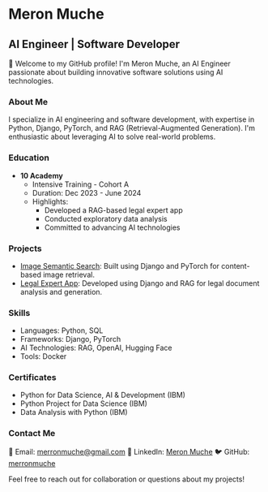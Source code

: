 # Meron Muche

## AI Engineer | Software Developer

👋 Welcome to my GitHub profile! I'm Meron Muche, an AI Engineer passionate about building innovative software solutions using AI technologies.

### About Me

I specialize in AI engineering and software development, with expertise in Python, Django, PyTorch, and RAG (Retrieval-Augmented Generation). I'm enthusiastic about leveraging AI to solve real-world problems.

### Education

- **10 Academy**
  - Intensive Training - Cohort A
  - Duration: Dec 2023 - June 2024
  - Highlights:
    - Developed a RAG-based legal expert app
    - Conducted exploratory data analysis
    - Committed to advancing AI technologies

### Projects

- [Image Semantic Search](link-to-project): Built using Django and PyTorch for content-based image retrieval.
- [Legal Expert App](link-to-project): Developed using Django and RAG for legal document analysis and generation.

### Skills

- Languages: Python, SQL
- Frameworks: Django, PyTorch
- AI Technologies: RAG, OpenAI, Hugging Face
- Tools: Docker

### Certificates

- Python for Data Science, AI & Development (IBM)
- Python Project for Data Science (IBM)
- Data Analysis with Python (IBM)

### Contact Me

📧 Email: merronmuche@gmail.com
🔗 LinkedIn: [Meron Muche](https://www.linkedin.com/in/meronmuche)
🐦 GitHub: [merronmuche](https://github.com/merronmuche)

Feel free to reach out for collaboration or questions about my projects!
